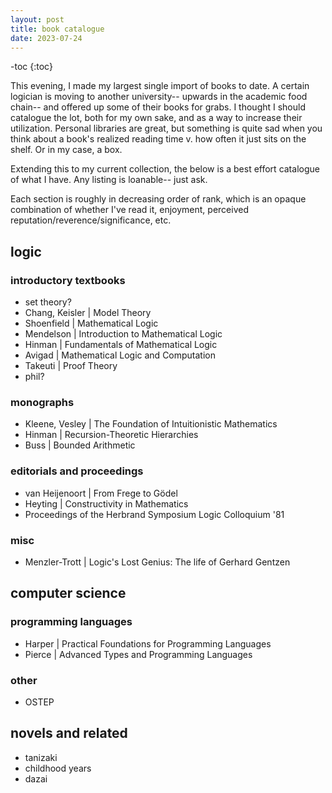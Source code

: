 ```yaml
---
layout: post
title: book catalogue
date: 2023-07-24
---
```

-toc
{:toc}

This evening, I made my largest single import of books to date.
A certain logician is moving to another university-- upwards in the academic food chain--
and offered up some of their books for grabs.
I thought I should catalogue the lot, both for my own sake, and as a way to increase their utilization.
Personal libraries are great, but something is quite sad when you think about a book's realized reading time v. how often it just sits on the shelf.
Or in my case, a box.

Extending this to my current collection, the below is a best effort catalogue of what I have.
Any listing is loanable-- just ask.

Each section is roughly in decreasing order of rank, which is an opaque combination of whether I've read it, enjoyment, perceived reputation/reverence/significance, etc.

## logic
### introductory textbooks
- set theory?
- Chang, Keisler | Model Theory
- Shoenfield | Mathematical Logic
- Mendelson | Introduction to Mathematical Logic
- Hinman | Fundamentals of Mathematical Logic
- Avigad | Mathematical Logic and Computation
- Takeuti | Proof Theory
- phil?
### monographs
- Kleene, Vesley | The Foundation of Intuitionistic Mathematics
- Hinman | Recursion-Theoretic Hierarchies
- Buss | Bounded Arithmetic
### editorials and proceedings
- van Heijenoort | From Frege to Gödel
- Heyting | Constructivity in Mathematics
- Proceedings of the Herbrand Symposium Logic Colloquium '81
### misc
- Menzler-Trott | Logic's Lost Genius: The life of Gerhard Gentzen
## computer science
### programming languages
- Harper | Practical Foundations for Programming Languages
- Pierce | Advanced Types and Programming Languages
### other
- OSTEP
## novels and related
- tanizaki
- childhood years
- dazai
